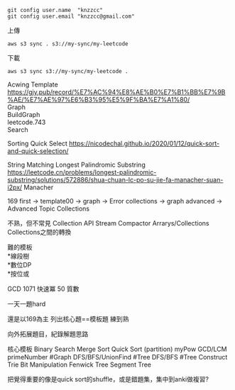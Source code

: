 ```
git config user.name  "knzzcc" 
git config user.email "knzzcc@gmail.com"
```

上傳  
```
aws s3 sync . s3://my-sync/my-leetcode
```  

下載  
```
aws s3 sync s3://my-sync/my-leetcode .
```

Acwing Template  
    https://gjy.pub/record/%E7%AC%94%E8%AE%B0%E7%B1%BB%E7%9B%AE/%E7%AE%97%E6%B3%95%E5%9F%BA%E7%A1%80/  
Graph  
    BuildGraph  
    leetcode.743  
Search

Sorting
    Quick Select
    https://nicodechal.github.io/2020/01/12/quick-sort-and-quick-selection/

String Matching
    Longest Palindromic Substring
    https://leetcode.cn/problems/longest-palindromic-substring/solutions/572886/shua-chuan-lc-po-su-jie-fa-manacher-suan-i2px/
    Manacher


169 first -> template00 -> graph -> Error collections -> graph advanced -> Advanced Topic Collections

不熟，但不常見
Collection API
Stream
Compactor
Arrarys/Collections
Collections之間的轉換


難的模板  
*線段樹  
*數位DP  
*按位或  

GCD 1071
快速冪 50
質數


一天一題hard


還是以169為主
列出核心題==模板題
練到熟

向外拓展題目，紀錄解題思路



核心模板
Binary Search
Merge Sort
Quick Sort (partition)
myPow
GCD/LCM
primeNumber
#Graph DFS/BFS/UnionFind
#Tree DFS/BFS
#Tree Construct
Trie
Bit Manipulation
Fenwick Tree
Segment Tree


把覺得重要的像是quick sort的shuffle，或是錯題集，集中到anki做複習?